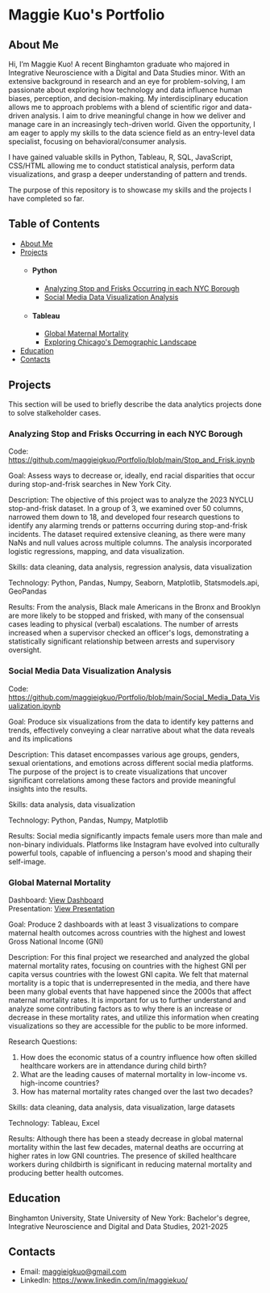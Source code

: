# Maggie Kuo's Portfolio
## About Me
Hi, I’m Maggie Kuo! A recent Binghamton graduate who majored in Integrative Neuroscience with a Digital and Data Studies minor. With an extensive background in research and an eye for problem-solving, I am passionate about exploring how technology and data influence human biases, perception, and decision-making. My interdisciplinary education allows me to approach problems with a blend of scientific rigor and data-driven analysis. I aim to drive meaningful change in how we deliver and manage care in an increasingly tech-driven world. Given the opportunity, I am eager to apply my skills to the data science field as an entry-level data specialist, focusing on behavioral/consumer analysis. 

I have gained valuable skills in Python, Tableau, R, SQL, JavaScript, CSS/HTML allowing me to conduct statistical analysis, perform data visualizations, and grasp a deeper understanding of pattern and trends. 

The purpose of this repository is to showcase my skills and the projects I have completed so far.


## Table of Contents
- [About Me](https://github.com/maggieigkuo/Portfolio/blob/main/README.md#about-me)
- [Projects](https://github.com/maggieigkuo/Portfolio/blob/main/README.md#projects)
  - #### Python
    - [Analyzing Stop and Frisks Occurring in each NYC Borough](https://github.com/maggieigkuo/Portfolio/blob/main/README.md#analyzing-stop-and-frisks-occurring-in-each-nyc-borough)
    - [Social Media Data Visualization Analysis](https://github.com/maggieigkuo/Portfolio/blob/main/README.md#social-media-data-visualization-analysis)
  - #### Tableau
    - [Global Maternal Mortality](https://public.tableau.com/app/profile/maggie.kuo/viz/FinalProjectDash1_17465960340370/Dashboard1)
    - [Exploring Chicago's Demographic Landscape](https://public.tableau.com/app/profile/maggie.kuo/viz/ChicagosDemographic2014/Dashboard1)
- [Education](https://github.com/maggieigkuo/Portfolio/blob/main/README.md#education)
- [Contacts](https://github.com/maggieigkuo/Portfolio/blob/main/README.md#contacts)

## Projects
This section will be used to briefly describe the data analytics projects done to solve stalkeholder cases.

### Analyzing Stop and Frisks Occurring in each NYC Borough

Code: https://github.com/maggieigkuo/Portfolio/blob/main/Stop_and_Frisk.ipynb

Goal: Assess ways to decrease or, ideally, end racial disparities that occur during stop-and-frisk searches in New York City.

Description: The objective of this project was to analyze the 2023 NYCLU stop-and-frisk dataset. In a group of 3, we examined over 50 columns, narrowed them down to 18, and developed four research questions to identify any alarming trends or patterns occurring during stop-and-frisk incidents. The dataset required extensive cleaning, as there were many NaNs and null values across multiple columns. The analysis incorporated logistic regressions, mapping, and data visualization. 

Skills: data cleaning, data analysis, regression analysis, data visualization

Technology: Python, Pandas, Numpy, Seaborn, Matplotlib, Statsmodels.api, GeoPandas

Results: From the analysis, Black male Americans in the Bronx and Brooklyn are more likely to be stopped and frisked, with many of the consensual cases leading to physical (verbal) escalations. The number of arrests increased when a supervisor checked an officer's logs, demonstrating a statistically significant relationship between arrests and supervisory oversight.

### Social Media Data Visualization Analysis

Code: https://github.com/maggieigkuo/Portfolio/blob/main/Social_Media_Data_Visualization.ipynb

Goal: Produce six visualizations from the data to identify key patterns and trends, effectively conveying a clear narrative about what the data reveals and its implications

Description: This dataset encompasses various age groups, genders, sexual orientations, and emotions across different social media platforms. The purpose of the project is to create visualizations that uncover significant correlations among these factors and provide meaningful insights into the results. 

Skills: data analysis, data visualization

Technology: Python, Pandas, Numpy, Matplotlib

Results: Social media significantly impacts female users more than male and non-binary individuals. Platforms like Instagram have evolved into culturally powerful tools, capable of influencing a person's mood and shaping their self-image.

### Global Maternal Mortality

Dashboard: [View Dashboard](https://public.tableau.com/app/profile/maggie.kuo/viz/FinalProjectDash1_17465960340370/Dashboard1) <br>
Presentation: [View Presentation](https://github.com/maggieigkuo/Portfolio/blob/main/Maternal%20Mortality.pdf)

Goal: Produce 2 dashboards with at least 3 visualizations to compare maternal health outcomes across countries with the highest and lowest Gross National Income (GNI) 

Description: For this final project we researched and analyzed the global maternal mortality rates, focusing on countries with the highest GNI per capita versus countries with the lowest GNI capita. We felt that maternal mortality is a topic that is underrepresented in the media, and there have been many global events that have happened since the 2000s that affect maternal mortality rates. It is important for us to further understand and analyze some contributing factors as to why there is an increase or decrease in these mortality rates, and utilize this information when creating visualizations so they are accessible for the public to be more informed.

Research Questions: 
1. How does the economic status of a country influence how often skilled healthcare workers are in attendance during child birth? 
2. What are the leading causes of maternal mortality in low-income vs. high-income countries? 
3. How has maternal mortality rates changed over the last two decades?

Skills: data cleaning, data analysis, data visualization, large datasets

Technology: Tableau, Excel

Results: Although there has been a steady decrease in global maternal mortality within the last few decades, maternal deaths are occurring at higher rates in low GNI countries. The presence of skilled healthcare workers during childbirth is significant in reducing maternal mortality and producing better health outcomes. 

## Education

Binghamton University, State University of New York: Bachelor's degree, Integrative Neuroscience and Digital and Data Studies, 2021-2025

## Contacts

- Email: maggieigkuo@gmail.com
- LinkedIn: https://www.linkedin.com/in/maggiekuo/
